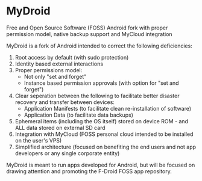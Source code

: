 # MyDroid
Free and Open Source Software (FOSS) Android fork with proper permission model, native backup support and MyCloud integration

MyDroid is a fork of Android intended to correct the following deficiencies:
1. Root access by default (with sudo protection)
2. Identity based external interactions
3. Proper permissions model:
    * Not only "set and forget"
    * Instance based permission approvals (with option for "set and forget")
4. Clear seperation between the following to facilitate better disaster recovery and transfer between devices:
    * Application Manifests (to facilitate clean re-installation of software)
    * Application Data (to facilitate data backups)
5. Ephemeral items (including the OS itself) stored on device ROM - and ALL data stored on external SD card
6. Integration with MyCloud (FOSS personal cloud intended to be installed on the user's VPS)
7. Simplified architecture (focused on benefiting the end users and not app developers or any single corporate entity)

MyDroid is meant to run apps developed for Android, but will be focused on drawing attention and promoting the F-Droid FOSS app repository.


